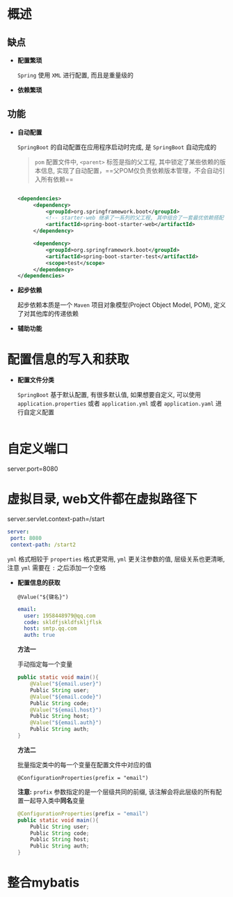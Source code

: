 # 概述

## 缺点

+ **配置繁琐**

  `Spring` 使用 `XML` 进行配置, 而且是重量级的

+ **依赖繁琐**

## 功能

+ **自动配置**

  `SpringBoot` 的自动配置在应用程序启动时完成, 是 `SpringBoot` 自动完成的

  > `pom` 配置文件中, `<parent>` 标签是指的父工程, 其中锁定了某些依赖的版本信息, 实现了自动配置，==父POM仅负责依赖版本管理，不会自动引入所有依赖==

  ```xml
  
  <dependencies>     
       <dependency>
           <groupId>org.springframework.boot</groupId>
           <!-- starter-web 继承了一系列的父工程, 其中组合了一套最优依赖搭配 -->
           <artifactId>spring-boot-starter-web</artifactId>
       </dependency>
  
       <dependency>
           <groupId>org.springframework.boot</groupId>
           <artifactId>spring-boot-starter-test</artifactId>
           <scope>test</scope>
       </dependency>
  </dependencies>
  ```

  

+ **起步依赖**

  起步依赖本质是一个 `Maven` 项目对象模型(Project Object Model, POM), 定义了对其他库的传递依赖

+ **辅助功能**

# 配置信息的写入和获取

+ **配置文件分类**

  `SpringBoot` 基于默认配置, 有很多默认值, 如果想要自定义, 可以使用 `application.properties` 或者 `application.yml` 或者 `application.yaml` 进行自定义配置

   ```properties
# 自定义端口
  server.port=8080
  # 虚拟目录, web文件都在虚拟路径下
  server.servlet.context-path=/start
   ```yaml
server:
	port: 8080
	context-path: /start2
   ```

  `yml` 格式相较于 `properties` 格式更常用, `yml` 更关注参数的值, 层级关系也更清晰, 注意 `yml` 需要在 `:` 之后添加一个空格

+ **配置信息的获取**

  

  `@Value("${键名}")` 

  ```yml
  email:
  	user: 1958448979@qq.com
  	code: skldfjskldfskljflsk
  	host: smtp.qq.com
  	auth: true
  ```

  **方法一**

  手动指定每一个变量

  ```java
  public static void main(){
      @Value("${email.user}")
      Public String user;
      @Value("${email.code}")
      Public String code;
      @Value("${email.host}")
      Public String host;
      @Value("${email.auth}")
      Public String auth;
  }
  ```

  **方法二**

  批量指定类中的每一个变量在配置文件中对应的值

  `@ConfigurationProperties(prefix = "email")`

  **注意:** `profix` 参数指定的是一个层级共同的前缀, 该注解会将此层级的所有配置一起导入类中**同名**变量

  ```java
  @ConfigurationProperties(prefix = "email")
  public static void main(){
      Public String user;
      Public String code;
      Public String host;
      Public String auth;
  }
  ```

# 整合mybatis